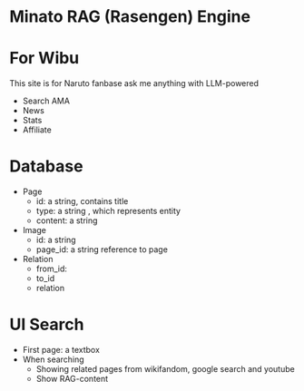 # Minato RAG (Rasengen) Engine
# For Wibu
This site is for Naruto fanbase ask me anything with LLM-powered
- Search AMA
- News
- Stats
- Affiliate

# Database
- Page
    + id: a string, contains title
    + type: a string , which represents entity
    + content: a string
- Image
    + id: a string
    + page_id: a string reference to page
- Relation
    + from_id: 
    + to_id
    + relation

# UI Search
- First page: a textbox
- When searching
    + Showing related pages from wikifandom, google search and youtube
    + Show RAG-content
